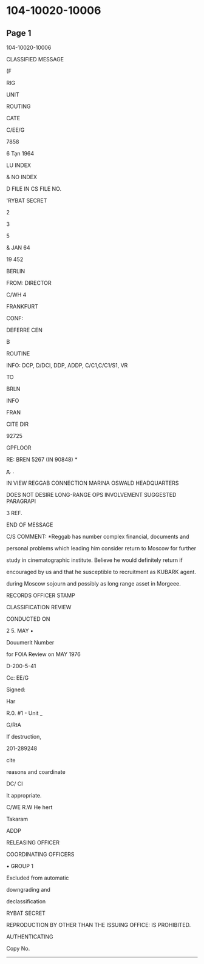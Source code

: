 # 104-10020-10006

## Page 1

104-10020-10006

CLASSIFIED MESSAGE

(F

RIG

UNIT

ROUTING

CATE

C/EE/G

7858

6 Tạn 1964

LU INDEX

& NO INDEX

D FILE IN CS FILE NO.

'RYBAT SECRET

2

3

5

& JAN 64

19 452

BERLIN

FROM: DIRECTOR

C/WH 4

FRANKFURT

CONF:

DEFERRE CEN

B

ROUTINE

INFO: DCP, D/DCI, DDP, ADDP, C/C1,C/C1/S1, VR

TO

BRLN

INFO

FRAN

CITE DIR

92725

GPFLOOR

RE: BREN 5267 (IN 90848) *

д. .

IN VIEW REGGAB CONNECTION MARINA OSWALD HEADQUARTERS

DOES NOT DESIRE LONG-RANGE OPS INVOLVEMENT SUGGESTED PARAGRAPI

3 REF.

END OF MESSAGE

C/S COMMENT: *Reggab has number complex financial, documents and

personal problems which leading him consider return to Moscow for further

study in cinematographic institute. Believe he would definitely return if

encouraged by us and that he susceptible to recruitment as KUBARK agent.

during Moscow sojourn and possibly as long range asset in Morgeee.

RECORDS OFFICER STAMP

CLASSIFICATION REVIEW

CONDUCTED ON

2 5. MAY •

Douumerit Number

for FOlA Review on MAY 1976

D-200-5-41

Cc: EE/G

Signed:

Har

R.0. #1 - Unit _

G/RtA

If destruction,

201-289248

cite

reasons and coardinate

DC/ CI

It appropriate.

C/WE R.W He hert

Takaram

ADDP

RELEASING OFFICER

COORDINATING OFFICERS

• GROUP 1

Excluded from automatic

downgrading and

declassification

RYBAT SECRET

REPRODUCTION BY OTHER THAN THE ISSUING OFFICE: IS PROHIBITED.

AUTHENTICATING

Copy No.

---

